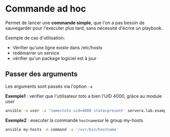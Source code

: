 # Commande ad hoc

Permet de lancer une **commande simple**, que l'on a pas besoin de sauvegarder pour l'executer plus tard, sans nécessité d'écrire un playbook.

Exemple de cas d'utilisation:

- Vérifier qu'une ligne existe dans /etc/hosts
- redémarrer un service
- vérifier qu'un package logiciel est à jour

## Passer des arguments

Les arguments sont passés via l'option `-a`

**Exemple1** : vérifier que l'utilisateur toto a bien l'UID 4000, grâce au module *user*

```sh
ansible -m user -a 'name=toto uid=4000 state=present' servera.lab.example.com
```

**Exemple2** : executer la commande `hostname`sur le group my-hosts

```sh
ansible my-hosts -m command -a '/usr/bin/hostname'
```